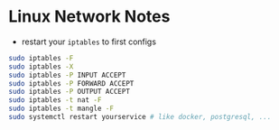 # Linux Network Notes

- restart your `iptables` to first configs

```sh
sudo iptables -F
sudo iptables -X
sudo iptables -P INPUT ACCEPT
sudo iptables -P FORWARD ACCEPT
sudo iptables -P OUTPUT ACCEPT
sudo iptables -t nat -F
sudo iptables -t mangle -F
sudo systemctl restart yourservice # like docker, postgresql, ...
```
